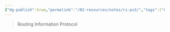 ```yaml
---
{"dg-publish":true,"permalink":"/02-resources/notes/ri-pv2/","tags":["netzwerk/protocol"],"updated":"2024-07-24T11:15:38.831+02:00"}
---
```


> Routing Information Protocol